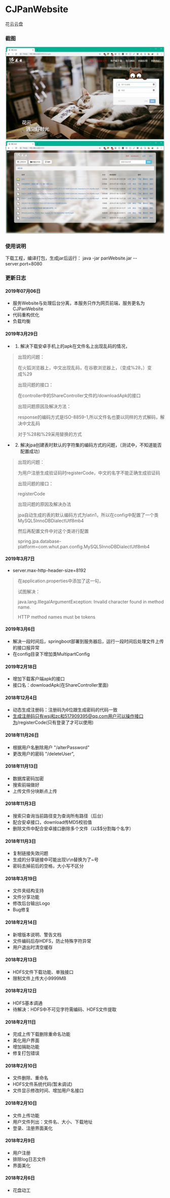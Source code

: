 # CJPanWebsite
花云云盘

### 截图
![](./[screenshot]/1.jpg)
![](./[screenshot]/2.jpg)

### 使用说明
下载工程，编译打包，生成jar后运行：
java -jar panWebsite.jar --server.port=8080

### 更新日志

#### 2019年07月06日
* 服务Website与处理后台分离，本服务只作为网页前端，服务更名为CJPanWebsite
* 代码重构优化
* 负载均衡

#### 2019年3月29日

* 1. 解决下载安卓手机上的apk在文件名上出现乱码的情况，

> 出现的问题：
> 
> 在火狐浏览器上，中文出现乱码，在谷歌浏览器上，（变成%28，）变成%29
> 
> 出现问题的接口：
> 
> 在controller中的ShareController文件的/downloadApk的接口
> 
> 出现问题原因及解决方法：
> 
> response的编码方式是ISO-8859-1,所以文件名也要以同样的方式解码，解决中文乱码
> 
> 对于%28和%29采用替换的方式

* 2. 解决jpa创建表时默认的字符集的编码方式的问题，（测试中，不知道能否配置成功）

> 出现的问题：
> 
> 为用户注册生成验证码时registerCode，中文的名字不能正确生成验证码
> 
> 出现问题的接口：
> 
> registerCode
> 
> 出现问题的原因及解决办法
> 
> jpa自动生成的表的默认编码方式为latin1，所以在config中配置了一个类MySQL5InnoDBDialectUtf8mb4
> 
> 然后再配置文件中对这个类进行配置
> 
> spring.jpa.database-platform=com.whut.pan.config.MySQL5InnoDBDialectUtf8mb4

#### 2019年3月7日
* server.max-http-header-size=8192

> 在application.properties中添加了这一句，
> 
> 试图解决：
> 
> java.lang.IllegalArgumentException: Invalid character found in method name. 
> 
> HTTP method names must be tokens

#### 2019年3月6日
* 解决一段时间后，springboot部署到服务器后，运行一段时间后处理文件上传的接口报异常
* 在config目录下增加类MultipartConfig
 
#### 2019年2月18日
* 增加下载客户端apk的接口
* 接口名：downloadApk(在ShareController里面)

#### 2018年12月4日
* 动态生成注册码：注册码为6位跟生成密码的代码一致
* 生成注册码只有wsj和zc和517909395@qq.com用户可以操作接口为/registerCode(只有登录了才可以使用)


#### 2018年11月26日
* 根据用户名删除用户 "/alterPassword"
* 更改用户的密码  "/deleteUser", 

#### 2018年11月13日
* 数据库密码加密
* 搜索前端做好
* 上传文件分块断点上传

#### 2018年11月3日
* 搜索只查询当前路径变为查询所有路径（后台）
* 配合安卓接口，download传MD5校验值
* 删除文件中配合安卓接口删除多个文件（以$$分割每个名字）

#### 2018年11月3日
* 复制链接失效问题
* 生成的分享链接中可能出现\r\n替换为了~号
* 密码去掉前后的空格，大小写不区分

#### 2018年3月19日
* 文件夹结构支持
* 文件分享功能
* 修改后台输出Logo
* Bug修复

#### 2018年2月14日
* 新增版本说明、警告文档
* 文件编码后存HDFS，防止特殊字符异常
* 用户退出时清空缓存

#### 2018年2月13日
* HDFS文件下载功能、单独接口
* 限制文件上传大小9999MB

#### 2018年2月12日
* HDFS基本调通
* 待解决：HDFS中不可见字符需编码、HDFS文件提取

#### 2018年2月11日
* 完成上传下载删除重命名功能
* 美化用户界面
* 增加捐助功能
* 修复打包错误

#### 2018年2月10日
* 文件删除、重命名
* HDFS文件系统代码(暂未调试)
* 文件显示修改时间、增加用户名接口

#### 2018年2月10日
* 文件上传功能
* 用户文件列出：文件名、大小、下载地址
* 登录、注册界面美化

#### 2018年2月9日
* 用户注册
* 排除log日志文件
* 界面美化

#### 2018年2月6日
* 花盘动工